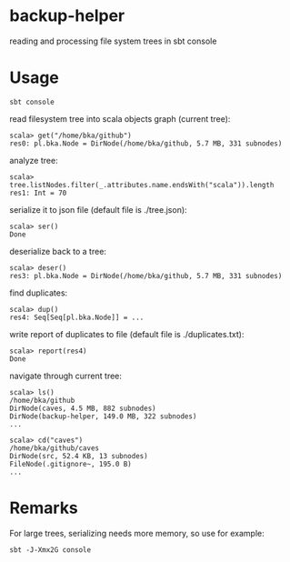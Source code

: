 # backup-helper
reading and processing file system trees in sbt console

Usage
=====

    sbt console

read filesystem tree into scala objects graph (current tree):

    scala> get("/home/bka/github")
    res0: pl.bka.Node = DirNode(/home/bka/github, 5.7 MB, 331 subnodes)

analyze tree:

    scala> tree.listNodes.filter(_.attributes.name.endsWith("scala")).length
    res1: Int = 70

serialize it to json file (default file is ./tree.json):

    scala> ser()
    Done

deserialize back to a tree:

    scala> deser()
    res3: pl.bka.Node = DirNode(/home/bka/github, 5.7 MB, 331 subnodes)

find duplicates:

    scala> dup()
    res4: Seq[Seq[pl.bka.Node]] = ...

write report of duplicates to file (default file is ./duplicates.txt):

    scala> report(res4)
    Done

navigate through current tree:

    scala> ls()
    /home/bka/github
    DirNode(caves, 4.5 MB, 882 subnodes)
    DirNode(backup-helper, 149.0 MB, 322 subnodes)
    ...

    scala> cd("caves")
    /home/bka/github/caves
    DirNode(src, 52.4 KB, 13 subnodes)
    FileNode(.gitignore~, 195.0 B)
    ...

Remarks
======

For large trees, serializing needs more memory, so use for example:
    
    sbt -J-Xmx2G console


